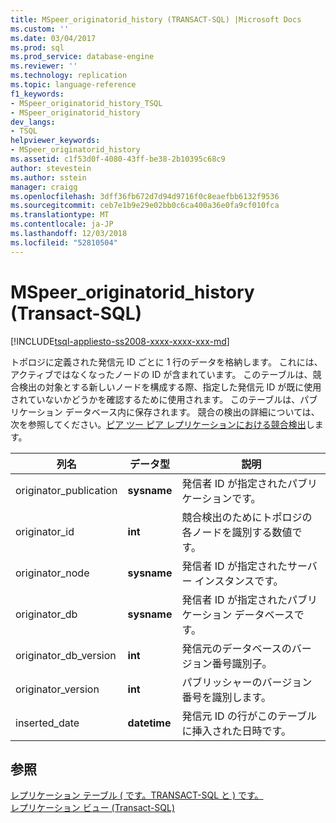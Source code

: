 ```yaml
---
title: MSpeer_originatorid_history (TRANSACT-SQL) |Microsoft Docs
ms.custom: ''
ms.date: 03/04/2017
ms.prod: sql
ms.prod_service: database-engine
ms.reviewer: ''
ms.technology: replication
ms.topic: language-reference
f1_keywords:
- MSpeer_originatorid_history_TSQL
- MSpeer_originatorid_history
dev_langs:
- TSQL
helpviewer_keywords:
- MSpeer_originatorid_history
ms.assetid: c1f53d0f-4080-43ff-be38-2b10395c68c9
author: stevestein
ms.author: sstein
manager: craigg
ms.openlocfilehash: 3dff36fb672d7d94d9716f0c8eaefbb6132f9536
ms.sourcegitcommit: ceb7e1b9e29e02bb0c6ca400a36e0fa9cf010fca
ms.translationtype: MT
ms.contentlocale: ja-JP
ms.lasthandoff: 12/03/2018
ms.locfileid: "52810504"
---
```

# <a name="mspeeroriginatoridhistory-transact-sql"></a>MSpeer_originatorid_history (Transact-SQL)
[!INCLUDE[tsql-appliesto-ss2008-xxxx-xxxx-xxx-md](../../includes/tsql-appliesto-ss2008-xxxx-xxxx-xxx-md.md)]

  トポロジに定義された発信元 ID ごとに 1 行のデータを格納します。 これには、アクティブではなくなったノードの ID が含まれています。 このテーブルは、競合検出の対象とする新しいノードを構成する際、指定した発信元 ID が既に使用されていないかどうかを確認するために使用されます。 このテーブルは、パブリケーション データベース内に保存されます。 競合の検出の詳細については、次を参照してください。[ピア ツー ピア レプリケーションにおける競合検出](../../relational-databases/replication/transactional/peer-to-peer-conflict-detection-in-peer-to-peer-replication.md)します。  
  
|列名|データ型|説明|  
|-----------------|---------------|-----------------|  
|originator_publication|**sysname**|発信者 ID が指定されたパブリケーションです。|  
|originator_id|**int**|競合検出のためにトポロジの各ノードを識別する数値です。|  
|originator_node|**sysname**|発信者 ID が指定されたサーバー インスタンスです。|  
|originator_db|**sysname**|発信者 ID が指定されたパブリケーション データベースです。|  
|originator_db_version|**int**|発信元のデータベースのバージョン番号識別子。|  
|originator_version|**int**|パブリッシャーのバージョン番号を識別します。|  
|inserted_date|**datetime**|発信元 ID の行がこのテーブルに挿入された日時です。|  
  
## <a name="see-also"></a>参照  
 [レプリケーション テーブル &#40; です。TRANSACT-SQL と &#41; です。](../../relational-databases/system-tables/replication-tables-transact-sql.md)   
 [レプリケーション ビュー &#40;Transact-SQL&#41;](../../relational-databases/system-views/replication-views-transact-sql.md)  
  
  

